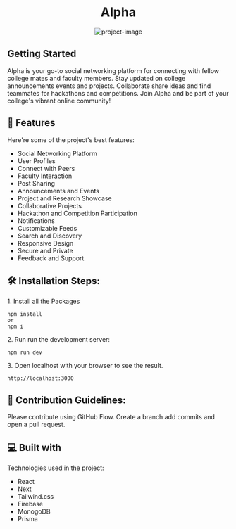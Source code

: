 <h1 align="center" id="title">Alpha</h1>

<p align="center"><img src="https://socialify.git.ci/Alpha-o9/beta-version/image?description=1&amp;font=Source%20Code%20Pro&amp;forks=1&amp;issues=1&amp;language=1&amp;name=1&amp;owner=1&amp;pattern=Circuit%20Board&amp;pulls=1&amp;stargazers=1&amp;theme=Dark" alt="project-image"></p>

## Getting Started


<p id="description">Alpha is your go-to social networking platform for connecting with fellow college mates and faculty members. Stay updated on college announcements events and projects. Collaborate share ideas and find teammates for hackathons and competitions. Join Alpha and be part of your college's vibrant online community!</p>

  
  
<h2>🧐 Features</h2>

Here're some of the project's best features:

*   Social Networking Platform
*   User Profiles
*   Connect with Peers
*   Faculty Interaction
*   Post Sharing
*   Announcements and Events
*   Project and Research Showcase
*   Collaborative Projects
*   Hackathon and Competition Participation
*   Notifications
*   Customizable Feeds
*   Search and Discovery
*   Responsive Design
*   Secure and Private
*   Feedback and Support

<h2>🛠️ Installation Steps:</h2>

<p>1. Install all the Packages</p>

```
npm install
or
npm i
```
<p>2. Run run the development server:</p>

```
npm run dev
```

<p>3. Open localhost with your browser to see the result.</p>

```
http://localhost:3000
```

<h2>🍰 Contribution Guidelines:</h2>

Please contribute using GitHub Flow. Create a branch add commits and open a pull request.

  
  
<h2>💻 Built with</h2>

Technologies used in the project:

*   React
*   Next
*   Tailwind.css
*   Firebase
*   MonogoDB
*   Prisma
